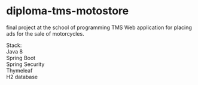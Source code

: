# diploma-tms-motostore
final project at the school of programming TMS
Web application for placing ads for the sale of motorcycles.

Stack:<br>
Java 8<br>
Spring Boot<br> 
Spring Security<br>
Thymeleaf<br>
H2 database<br>

